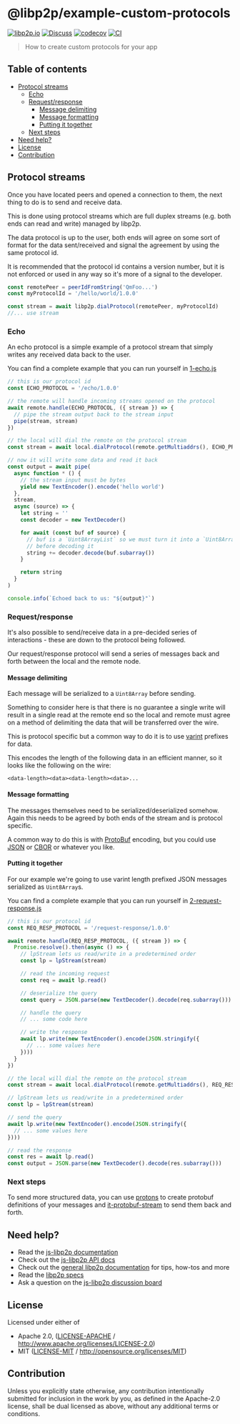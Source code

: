 # @libp2p/example-custom-protocols <!-- omit in toc -->

[![libp2p.io](https://img.shields.io/badge/project-libp2p-yellow.svg?style=flat-square)](http://libp2p.io/)
[![Discuss](https://img.shields.io/discourse/https/discuss.libp2p.io/posts.svg?style=flat-square)](https://discuss.libp2p.io)
[![codecov](https://img.shields.io/codecov/c/github/libp2p/js-libp2p-examples.svg?style=flat-square)](https://codecov.io/gh/libp2p/js-libp2p-examples)
[![CI](https://img.shields.io/github/actions/workflow/status/libp2p/js-libp2p-examples/ci.yml?branch=main\&style=flat-square)](https://github.com/libp2p/js-libp2p-examples/actions/workflows/ci.yml?query=branch%3Amain)

> How to create custom protocols for your app

## Table of contents <!-- omit in toc -->

- [Protocol streams](#protocol-streams)
  - [Echo](#echo)
  - [Request/response](#requestresponse)
    - [Message delimiting](#message-delimiting)
    - [Message formatting](#message-formatting)
    - [Putting it together](#putting-it-together)
  - [Next steps](#next-steps)
- [Need help?](#need-help)
- [License](#license)
- [Contribution](#contribution)

## Protocol streams

Once you have located peers and opened a connection to them, the next thing to do is to send and receive data.

This is done using protocol streams which are full duplex streams (e.g. both ends can read and write) managed by libp2p.

The data protocol is up to the user, both ends will agree on some sort of format for the data sent/received and signal the agreement by using the same protocol id.

It is recommended that the protocol id contains a version number, but it is not enforced or used in any way so it's more of a signal to the developer.

```js
const remotePeer = peerIdFromString('QmFoo...')
const myProtocolId = '/hello/world/1.0.0'

const stream = await libp2p.dialProtocol(remotePeer, myProtocolId)
//... use stream
```

### Echo

An echo protocol is a simple example of a protocol stream that simply writes any received data back to the user.

You can find a complete example that you can run yourself in [1-echo.js](./1-echo.js)

```js
// this is our protocol id
const ECHO_PROTOCOL = '/echo/1.0.0'

// the remote will handle incoming streams opened on the protocol
await remote.handle(ECHO_PROTOCOL, ({ stream }) => {
  // pipe the stream output back to the stream input
  pipe(stream, stream)
})

// the local will dial the remote on the protocol stream
const stream = await local.dialProtocol(remote.getMultiaddrs(), ECHO_PROTOCOL)

// now it will write some data and read it back
const output = await pipe(
  async function * () {
    // the stream input must be bytes
    yield new TextEncoder().encode('hello world')
  },
  stream,
  async (source) => {
    let string = ''
    const decoder = new TextDecoder()

    for await (const buf of source) {
      // buf is a `Uint8ArrayList` so we must turn it into a `Uint8Array`
      // before decoding it
      string += decoder.decode(buf.subarray())
    }

    return string
  }
)

console.info(`Echoed back to us: "${output}"`)
```

### Request/response

It's also possible to send/receive data in a pre-decided series of interactions - these are down to the protocol being followed.

Our request/response protocol will send a series of messages back and forth between the local and the remote node.

#### Message delimiting

Each message will be serialized to a `Uint8Array` before sending.

Something to consider here is that there is no guarantee a single write will result in a single read at the remote end so the local and remote must agree on a method of delimiting the data that will be transferred over the wire.

This is protocol specific but a common way to do it is to use [varint](https://protobuf.dev/programming-guides/encoding/#varints) prefixes for data.

This encodes the length of the following data in an efficient manner, so it looks like the following on the wire:

```
<data-length><data><data-length><data>...
```

#### Message formatting

The messages themselves need to be serialized/deserialized somehow. Again this needs to be agreed by both ends of the stream and is protocol specific.

A common way to do this is with [ProtoBuf](https://protobuf.dev/programming-guides/proto3/) encoding, but you could use [JSON](https://www.json.org/json-en.html) or [CBOR](https://cbor.io/) or whatever you like.

#### Putting it together

For our example we're going to use varint length prefixed JSON messages serialized as `Uint8Array`s.

You can find a complete example that you can run yourself in [2-request-response.js](./2-request-response.js)

```js
// this is our protocol id
const REQ_RESP_PROTOCOL = '/request-response/1.0.0'

await remote.handle(REQ_RESP_PROTOCOL, ({ stream }) => {
  Promise.resolve().then(async () => {
    // lpStream lets us read/write in a predetermined order
    const lp = lpStream(stream)

    // read the incoming request
    const req = await lp.read()

    // deserialize the query
    const query = JSON.parse(new TextDecoder().decode(req.subarray()))

    // handle the query
    // ... some code here

    // write the response
    await lp.write(new TextEncoder().encode(JSON.stringify({
      // ... some values here
    })))
  }
})

// the local will dial the remote on the protocol stream
const stream = await local.dialProtocol(remote.getMultiaddrs(), REQ_RESP_PROTOCOL)

// lpStream lets us read/write in a predetermined order
const lp = lpStream(stream)

// send the query
await lp.write(new TextEncoder().encode(JSON.stringify({
  // ... some values here
})))

// read the response
const res = await lp.read()
const output = JSON.parse(new TextDecoder().decode(res.subarray()))
```

### Next steps

To send more structured data, you can use [protons](https://www.npmjs.com/package/protons) to create protobuf definitions of your messages and [it-protobuf-stream](https://www.npmjs.com/package/it-protobuf-stream) to send them back and forth.

## Need help?

- Read the [js-libp2p documentation](https://github.com/libp2p/js-libp2p/tree/main/doc)
- Check out the [js-libp2p API docs](https://libp2p.github.io/js-libp2p/)
- Check out the [general libp2p documentation](https://docs.libp2p.io) for tips, how-tos and more
- Read the [libp2p specs](https://github.com/libp2p/specs)
- Ask a question on the [js-libp2p discussion board](https://github.com/libp2p/js-libp2p/discussions)

## License

Licensed under either of

- Apache 2.0, ([LICENSE-APACHE](LICENSE-APACHE) / <http://www.apache.org/licenses/LICENSE-2.0>)
- MIT ([LICENSE-MIT](LICENSE-MIT) / <http://opensource.org/licenses/MIT>)

## Contribution

Unless you explicitly state otherwise, any contribution intentionally submitted for inclusion in the work by you, as defined in the Apache-2.0 license, shall be dual licensed as above, without any additional terms or conditions.
